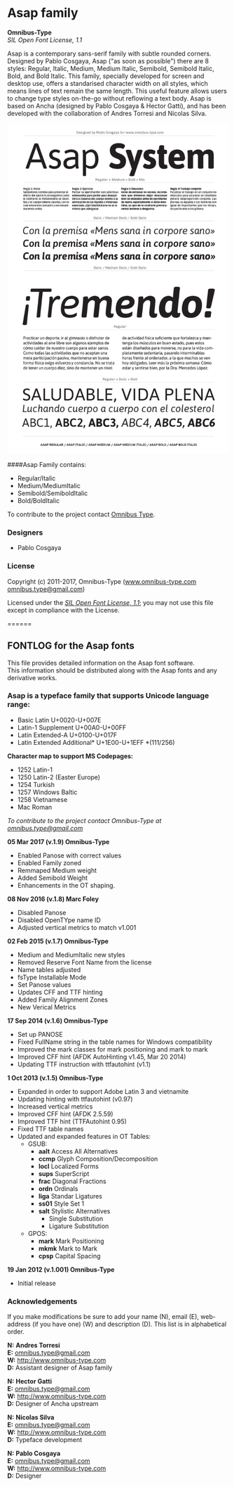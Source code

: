# Asap family

**Omnibus-Type**  
*SIL Open Font License, 1.1*

Asap is a contemporary sans-serif family with subtle rounded corners. Designed by Pablo Cosgaya, Asap ("as soon as possible") there are 8 styles: Regular, Italic, Medium, Medium Italic, Semibold, Semibold Italic, Bold, and Bold Italic. This family, specially developed for screen and desktop use, offers a standarised character width on all styles, which means lines of text remain the same length. This useful feature allows users to change type styles on-the-go without reflowing a text body. Asap is based on Ancha (designed by Pablo Cosgaya & Hector Gatti), and has been developed with the collaboration of Andres Torresi and Nicolas Silva.

![Sample of Asap Family.](sources/Asap.gif "Asap Family")

####Asap Family contains:
* Regular/Italic
* Medium/MediumItalic
* Semibold/SemiboldItalic
* Bold/BoldItalic

To contribute to the project contact [Omnibus Type](http://omnibus-type.com/).

### Designers

* Pablo Cosgaya

### License

Copyright (c) 2011-2017, Omnibus-Type (www.omnibus-type.com omnibus.type@gmail.com)

Licensed under the [*SIL Open Font License, 1.1*](http://scripts.sil.org/OFL); you may not use this file except in compliance with the License.

======
## FONTLOG for the Asap fonts

This file provides detailed information on the Asap font software.  
This information should be distributed along with the Asap fonts and any derivative works.

### Asap is a typeface family that supports Unicode language range: 

* Basic Latin 				U+0020-U+007E
* Latin-1 Supplement 		U+00A0-U+00FF
* Latin Extended-A 			U+0100-U+017F
* Latin Extended Additional*	U+1E00-U+1EFF *(111/256)

**Character map to support MS Codepages:**
* 1252 Latin-1
* 1250 Latin-2 (Easter Europe)
* 1254 Turkish
* 1257 Windows Baltic
* 1258 Vietnamese
* Mac Roman

*To contribute to the project contact Omnibus-Type at omnibus.type@gmail.com*

**05 Mar 2017 (v.1.9) Omnibus-Type**  
- Enabled Panose with correct values
- Enabled Family zoned
- Remmaped Medium weight
- Added Semibold Weight
- Enhancements in the OT shaping.

**08 Nov 2016 (v.1.8) Marc Foley**  
- Disabled Panose
- Disabled OpenTYpe name ID
- Adjusted vertical metrics to match v1.001

**02 Feb 2015 (v.1.7) Omnibus-Type**  
- Medium and MediumItalic new styles
- Removed Reserve Font Name from the license
- Name tables adjusted
- fsType Installable Mode
- Set Panose values
- Updates CFF and TTF hinting
- Added Family Alignment Zones
- New Verical Metrics

**17 Sep 2014 (v.1.6) Omnibus-Type**
- Set up PANOSE
- Fixed FullName string in the table names for Windows compatibility
- Improved the mark classes for mark positioning and mark to mark
- Improved CFF hint (AFDK AutoHinting v1.45, Mar 20 2014)
- Updating TTF instruction with ttfautohint (v1.1)

**1 Oct 2013 (v.1.5) Omnibus-Type**
- Expanded in order to support Adobe Latin 3 and vietnamite
- Updating hinting with ttfautohint (v0.97)
- Increased vertical metrics
- Improved CFF hint (AFDK 2.5.59)
- Improved TTF hint (TTFAutohint 0.95)
- Fixed TTF table names
- Updated and expanded features in OT Tables:
  - GSUB:
    * **aalt** Access All Alternatives
    * **ccmp** Glyph Composition/Decomposition
    * **locl** Localized Forms
    * **sups** SuperScript
    * **frac** Diagonal Fractions
    * **ordn** Ordinals
    * **liga** Standar Ligatures
    * **ss01** Style Set 1
    * **salt** Stylistic Alternatives
      * Single Substitution
      * Ligature Substitution
  - GPOS:
    * **mark** Mark Positioning
    * **mkmk** Mark to Mark
    * **cpsp** Capital Spacing

**19 Jan 2012 (v.1.001) Omnibus-Type**
- Initial release

### Acknowledgements

If you make modifications be sure to add your name (N), email (E), web-address
(if you have one) (W) and description (D). This list is in alphabetical order.

**N:** **Andres Torresi**  
**E:** omnibus.type@gmail.com  
**W:** http://www.omnibus-type.com  
**D:** Assistant designer of Asap family  

**N:** **Hector Gatti**  
**E:** omnibus.type@gmail.com  
**W:** http://www.omnibus-type.com  
**D:** Designer of Ancha upstream  

**N:** **Nicolas Silva**  
**E:** omnibus.type@gmail.com  
**W:** http://www.omnibus-type.com  
**D:** Typeface development  

**N:** **Pablo Cosgaya**  
**E:** omnibus.type@gmail.com  
**W:** http://www.omnibus-type.com  
**D:** Designer
